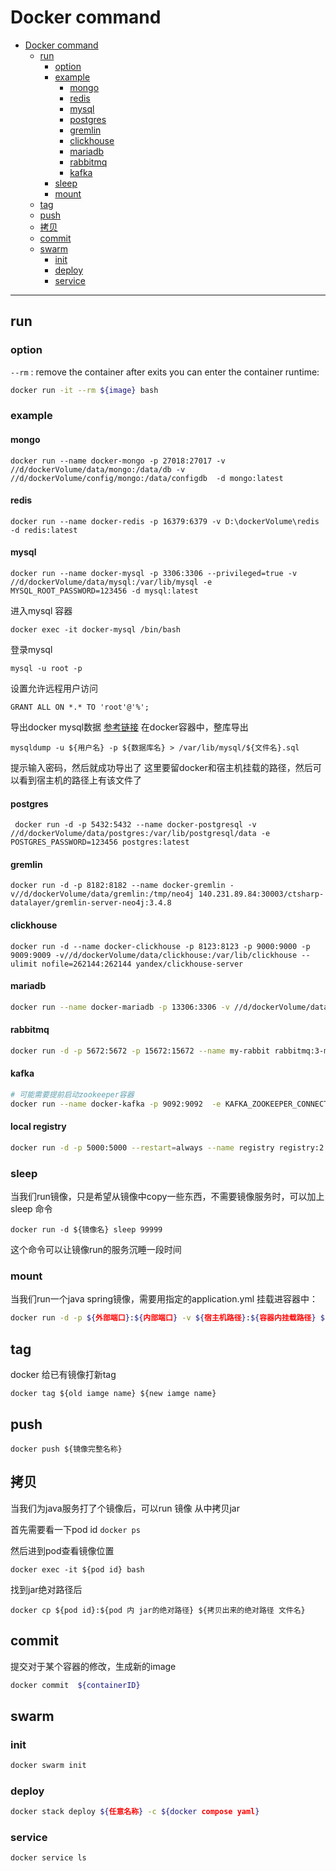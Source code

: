 # Docker command

- [Docker command](#docker-command)
  - [run](#run)
    - [option](#option)
    - [example](#example)
      - [mongo](#mongo)
      - [redis](#redis)
      - [mysql](#mysql)
      - [postgres](#postgres)
      - [gremlin](#gremlin)
      - [clickhouse](#clickhouse)
      - [mariadb](#mariadb)
      - [rabbitmq](#rabbitmq)
      - [kafka](#kafka)
    - [sleep](#sleep)
    - [mount](#mount)
  - [tag](#tag)
  - [push](#push)
  - [拷贝](#拷贝)
  - [commit](#commit)
  - [swarm](#swarm)
    - [init](#init)
    - [deploy](#deploy)
    - [service](#service)

---

## run

### option

`--rm` : remove the container after exits
you can enter the container runtime:

```bash
docker run -it --rm ${image} bash
```

### example

#### mongo

```shell
docker run --name docker-mongo -p 27018:27017 -v //d/dockerVolume/data/mongo:/data/db -v //d/dockerVolume/config/mongo:/data/configdb  -d mongo:latest 
```

#### redis

```shell
docker run --name docker-redis -p 16379:6379 -v D:\dockerVolume\redis  -d redis:latest
```

#### mysql

```shell
docker run --name docker-mysql -p 3306:3306 --privileged=true -v //d/dockerVolume/data/mysql:/var/lib/mysql -e MYSQL_ROOT_PASSWORD=123456 -d mysql:latest
```

进入mysql 容器

```shell
docker exec -it docker-mysql /bin/bash
```

登录mysql

```shell
mysql -u root -p
```

设置允许远程用户访问

```shell
GRANT ALL ON *.* TO 'root'@'%';
```

导出docker mysql数据
[参考链接](https://blog.csdn.net/qq_33326449/article/details/86478766)
在docker容器中，整库导出

```shell
mysqldump -u ${用户名} -p ${数据库名} > /var/lib/mysql/${文件名}.sql
```

提示输入密码，然后就成功导出了
这里要留docker和宿主机挂载的路径，然后可以看到宿主机的路径上有该文件了

#### postgres

```shell
 docker run -d -p 5432:5432 --name docker-postgresql -v //d/dockerVolume/data/postgres:/var/lib/postgresql/data -e POSTGRES_PASSWORD=123456 postgres:latest
```

#### gremlin

```shell
docker run -d -p 8182:8182 --name docker-gremlin -v//d/dockerVolume/data/gremlin:/tmp/neo4j 140.231.89.84:30003/ctsharp-datalayer/gremlin-server-neo4j:3.4.8
```

#### clickhouse

```shell
docker run -d --name docker-clickhouse -p 8123:8123 -p 9000:9000 -p 9009:9009 -v//d/dockerVolume/data/clickhouse:/var/lib/clickhouse --ulimit nofile=262144:262144 yandex/clickhouse-server
```

#### mariadb

```bash
docker run --name docker-mariadb -p 13306:3306 -v //d/dockerVolume/data/mariadb:/var/lib/mysql -e MYSQL_ROOT_PASSWORD=password -d mariadb:latest
```

#### rabbitmq

```sh
docker run -d -p 5672:5672 -p 15672:15672 --name my-rabbit rabbitmq:3-management
```

#### kafka

```sh
# 可能需要提前启动zookeeper容器
docker run --name docker-kafka -p 9092:9092  -e KAFKA_ZOOKEEPER_CONNECT=127.0.0.1:2181 -e ALLOW_PLAINTEXT_LISTENER=yes -e KAFKA_ADVERTISED_LISTENERS=PLAINTEXT://localhost:9092 -e KAFKA_LISTENERS=PLAINTEXT://0.0.0.0:9092 -d  bitnami/kafka
```

#### local registry

```sh
docker run -d -p 5000:5000 --restart=always --name registry registry:2
```

### sleep

当我们run镜像，只是希望从镜像中copy一些东西，不需要镜像服务时，可以加上sleep 命令

```shell
docker run -d ${镜像名} sleep 99999
```

这个命令可以让镜像run的服务沉睡一段时间

### mount

当我们run一个java spring镜像，需要用指定的application.yml 挂载进容器中：

```sh
docker run -d -p ${外部端口}:${内部端口} -v ${宿主机路径}:${容器内挂载路径} ${镜像名}
```

## tag

docker 给已有镜像打新tag

```shell
docker tag ${old iamge name} ${new iamge name}
```

## push

```shell
docker push ${镜像完整名称}
```

## 拷贝

当我们为java服务打了个镜像后，可以run 镜像 从中拷贝jar

首先需要看一下pod id `docker ps`

然后进到pod查看镜像位置

```shell
docker exec -it ${pod id} bash
```

找到jar绝对路径后

```shell
docker cp ${pod id}:${pod 内 jar的绝对路径} ${拷贝出来的绝对路径 文件名}
```

## commit

提交对于某个容器的修改，生成新的image

```bash
docker commit  ${containerID}
```

## swarm

### init

```sh
docker swarm init
```

### deploy

```sh
docker stack deploy ${任意名称} -c ${docker compose yaml}
```

### service

```sh
docker service ls
```